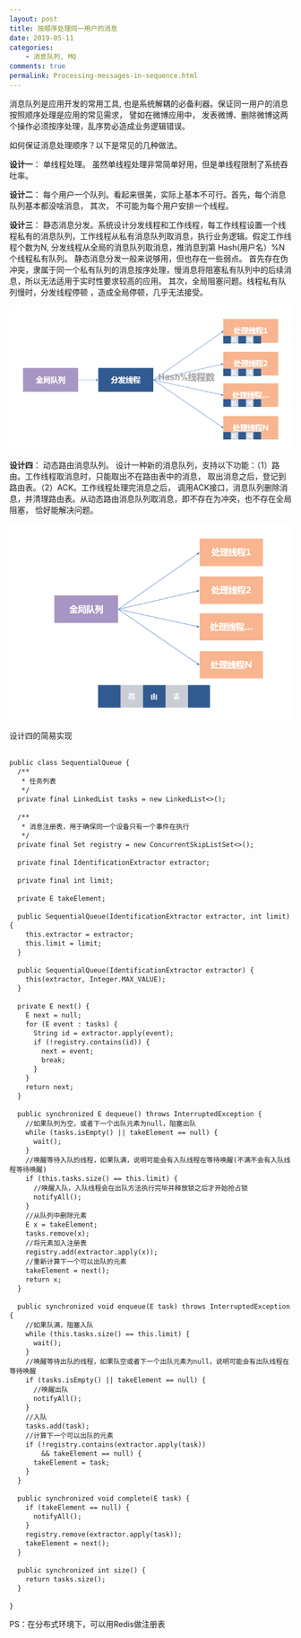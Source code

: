 ```yaml
---
layout: post
title: 按顺序处理同一用户的消息
date: 2019-05-11
categories:
    - 消息队列, MQ
comments: true
permalink: Processing-messages-in-sequence.html
---
```


消息队列是应用开发的常用工具, 也是系统解耦的必备利器。保证同一用户的消息按照顺序处理是应用的常见需求，  譬如在微博应用中， 发表微博、删除微博这两个操作必须按序处理，乱序势必造成业务逻辑错误。

如何保证消息处理顺序？以下是常见的几种做法。

**设计一**： 单线程处理。 虽然单线程处理非常简单好用，但是单线程限制了系统吞吐率。

**设计二**： 每个用户一个队列。看起来很美，实际上基本不可行。首先，每个消息队列基本都没啥消息， 其次， 不可能为每个用户安排一个线程。

**设计三**：  静态消息分发。系统设计分发线程和工作线程，每工作线程设置一个线程私有的消息队列，工作线程从私有消息队列取消息，执行业务逻辑。假定工作线程个数为N,  分发线程从全局的消息队列取消息，推消息到第 Hash(用户名）%N个线程私有队列。  静态消息分发一般来说够用，但也存在一些弱点。 首先存在伪冲突，隶属于同一个私有队列的消息按序处理，慢消息将阻塞私有队列中的后续消息，所以无法适用于实时性要求较高的应用。 其次，全局阻塞问题。线程私有队列慢时，分发线程停顿 ，造成全局停顿，几乎无法接受。

![](/assets/images/posts/queue/user_queue1.png)

**设计四**： 动态路由消息队列。 设计一种新的消息队列，支持以下功能：（1）路由。工作线程取消息时，只能取出不在路由表中的消息， 取出消息之后，登记到路由表。（2）ACK。工作线程处理完消息之后， 调用ACK接口，消息队列删除消息，并清理路由表。从动态路由消息队列取消息，即不存在为冲突，也不存在全局阻塞， 恰好能解决问题。

![](/assets/images/posts/queue/user_queue2.png)

设计四的简易实现

<pre class="line-numbers"><code class="language-java">
public class SequentialQueue<E> {
  /**
   * 任务列表
   */
  private final LinkedList<E> tasks = new LinkedList<>();

  /**
   * 消息注册表，用于确保同一个设备只有一个事件在执行
   */
  private final Set<String> registry = new ConcurrentSkipListSet<>();

  private final IdentificationExtractor<E> extractor;

  private final int limit;

  private E takeElement;

  public SequentialQueue(IdentificationExtractor<E> extractor, int limit) {
    this.extractor = extractor;
    this.limit = limit;
  }

  public SequentialQueue(IdentificationExtractor<E> extractor) {
    this(extractor, Integer.MAX_VALUE);
  }

  private E next() {
    E next = null;
    for (E event : tasks) {
      String id = extractor.apply(event);
      if (!registry.contains(id)) {
        next = event;
        break;
      }
    }
    return next;
  }

  public synchronized E dequeue() throws InterruptedException {
    //如果队列为空，或者下一个出队元素为null，阻塞出队
    while (tasks.isEmpty() || takeElement == null) {
      wait();
    }
    //唤醒等待入队的线程，如果队满，说明可能会有入队线程在等待唤醒(不满不会有入队线程等待唤醒)
    if (this.tasks.size() == this.limit) {
      //唤醒入队，入队线程会在出队方法执行完毕并释放锁之后才开始抢占锁
      notifyAll();
    }
    //从队列中删除元素
    E x = takeElement;
    tasks.remove(x);
    //将元素加入注册表
    registry.add(extractor.apply(x));
    //重新计算下一个可以出队的元素
    takeElement = next();
    return x;
  }

  public synchronized void enqueue(E task) throws InterruptedException {
    //如果队满，阻塞入队
    while (this.tasks.size() == this.limit) {
      wait();
    }
    //唤醒等待出队的线程，如果队空或者下一个出队元素为null，说明可能会有出队线程在等待唤醒
    if (tasks.isEmpty() || takeElement == null) {
      //唤醒出队
      notifyAll();
    }
    //入队
    tasks.add(task);
    //计算下一个可以出队的元素
    if (!registry.contains(extractor.apply(task))
        && takeElement == null) {
      takeElement = task;
    }
  }

  public synchronized void complete(E task) {
    if (takeElement == null) {
      notifyAll();
    }
    registry.remove(extractor.apply(task));
    takeElement = next();
  }

  public synchronized int size() {
    return tasks.size();
  }

}
</code></pre>

PS：在分布式环境下，可以用Redis做注册表